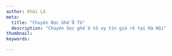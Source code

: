 ```yaml
---
author: Khôi Lê
meta:
  title: "Chuyên Bọc Ghế Ô Tô"
  description: "Chuyên bọc ghế ô tô uy tín giá rẻ tại Hà Nội"
thumbnail: 
keywords:

---
```


